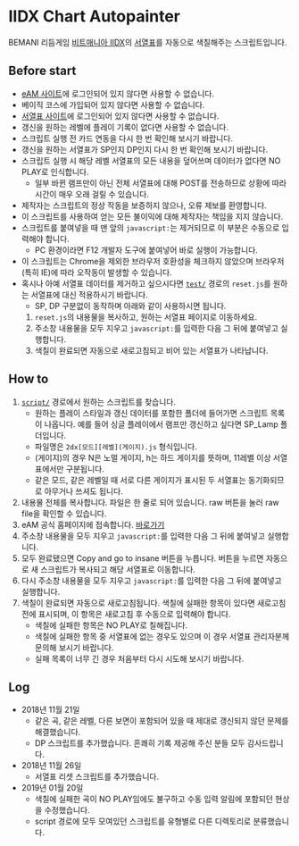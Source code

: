 # IIDX Chart Autopainter
BEMANI 리듬게임 [비트매니아 IIDX](https://p.eagate.573.jp/game/2dx/26/)의 [서열표](http://iidx.insane.pe.kr/)를 자동으로 색칠해주는 스크립트입니다.

## Before start
- [eAM 사이트](https://p.eagate.573.jp/)에 로그인되어 있지 않다면 사용할 수 없습니다.
- 베이직 코스에 가입되어 있지 않다면 사용할 수 없습니다.
- [서열표 사이트](http://iidx.insane.pe.kr)에 로그인되어 있지 않다면 사용할 수 없습니다.
- 갱신을 원하는 레벨에 플레이 기록이 없다면 사용할 수 없습니다.
- 스크립트 실행 전 카드 연동을 다시 한 번 확인해 보시기 바랍니다.
- 갱신을 원하는 서열표가 SP인지 DP인지 다시 한 번 확인해 보시기 바랍니다.
- 스크립트 실행 시 해당 레벨 서열표의 모든 내용을 덮어쓰며 데이터가 없다면 NO PLAY로 인식합니다.
    - 일부 바뀐 램프만이 아닌 전체 서열표에 대해 POST를 전송하므로 상황에 따라 시간이 매우 오래 걸릴 수 있습니다.
- 제작자는 스크립트의 정상 작동을 보증하지 않으나, 오류 제보를 환영합니다.
- 이 스크립트를 사용하여 얻는 모든 불이익에 대해 제작자는 책임을 지지 않습니다.
- 스크립트를 붙여넣을 때 맨 앞의 `javascript:`는 제거되므로 이 부분은 수동으로 입력해야 합니다.
    - PC 환경이라면 F12 개발자 도구에 붙여넣어 바로 실행이 가능합니다.
- 이 스크립트는 Chrome을 제외한 브라우저 호환성을 체크하지 않았으며 브라우저(특히 IE)에 따라 오작동이 발생할 수 있습니다.
- 혹시나 아예 서열표 데이터를 제거하고 싶으시다면 [`test/`](/test) 경로의 `reset.js`를 원하는 서열표에 대신 적용하시기 바랍니다.
    - SP, DP 구분없이 동작하며 아래와 같이 사용하시면 됩니다.
    1. `reset.js`의 내용물을 복사하고, 원하는 서열표 페이지로 이동하세요.
    1. 주소창 내용물을 모두 지우고 `javascript:`를 입력한 다음 그 뒤에 붙여넣고 실행합니다.
    1. 색칠이 완료되면 자동으로 새로고침되고 비어 있는 서열표가 나타납니다.

 
## How to
1. [`script/`](/script) 경로에서 원하는 스크립트를 찾습니다.
    - 원하는 플레이 스타일과 갱신 데이터를 포함한 폴더에 들어가면 스크립트 목록이 나옵니다. 예를 들어 싱글 플레이에서 램프만 갱신하고 싶다면 SP_Lamp 폴더입니다.
    - 파일명은 `2dx[모드][레벨](게이지).js` 형식입니다.
    - (게이지)의 경우 N은 노멀 게이지, h는 하드 게이지를 뜻하며, 11레벨 이상 서열표에서만 구분됩니다.
    - 같은 모드, 같은 레벨일 때 서로 다른 게이지가 표시된 두 서열표는 동기화되므로 아무거나 쓰셔도 됩니다.
1. 내용물 전체를 복사합니다. 파일은 한 줄로 되어 있습니다. raw 버튼을 눌러 raw file을 확인할 수 있습니다.
1. eAM 공식 홈페이지에 접속합니다. [바로가기](https://p.eagate.573.jp)
1. 주소창 내용물을 모두 지우고 `javascript:`를 입력한 다음 그 뒤에 붙여넣고 실행합니다.
1. 모두 완료됐으면 Copy and go to insane 버튼을 누릅니다. 버튼을 누르면 자동으로 새 스크립트가 복사되고 해당 서열표로 이동합니다.
1. 다시 주소창 내용물을 모두 지우고 `javascript:`를 입력한 다음 그 뒤에 붙여넣고 실행합니다.
1. 색칠이 완료되면 자동으로 새로고침됩니다. 색칠에 실패한 항목이 있다면 새로고침 전에 표시되며, 이 항목은 새로고침 후 수동으로 입력해야 합니다.
    - 색칠에 실패한 항목은 NO PLAY로 칠해집니다.
    - 색칠에 실패한 항목 중 서열표에 없는 경우도 있으며 이 경우 서열표 관리자분께 문의해 보시기 바랍니다.
    - 실패 목록이 너무 긴 경우 처음부터 다시 시도해 보시기 바랍니다.

## Log
- 2018년 11월 21일
    - 같은 곡, 같은 레벨, 다른 보면이 포함되어 있을 때 제대로 갱신되지 않던 문제를 해결했습니다.
    - DP 스크립트를 추가했습니다. 흔쾌히 기록 제공해 주신 분들 모두 감사드립니다.
- 2018년 11월 26일
    - 서열표 리셋 스크립트를 추가했습니다.
- 2019년 01월 20일
    - 색칠에 실패한 곡이 NO PLAY임에도 불구하고 수동 입력 알림에 포함되던 현상을 수정했습니다.
    - script 경로에 모두 모여있던 스크립트를 유형별로 다른 디렉토리로 분류했습니다.
